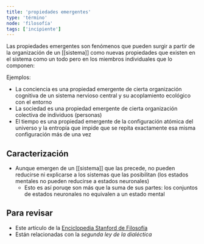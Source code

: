 ```yaml
---
title: 'propiedades emergentes'
type: 'término'
node: 'filosofía'
tags: ['incipiente']
---
```


Las propiedades emergentes son fenómenos que pueden surgir a partir de la organización de un [[sistema]] como nuevas propiedades que existen en el sistema como un todo pero en los miembros individuales que lo componen:

Ejemplos:

- La conciencia es una propiedad emergente de cierta organización cognitiva de un sistema nervioso central y su acoplamiento ecológico con el entorno
- La sociedad es una propiedad emergente de cierta organización colectiva de individuos (personas)
- El tiempo es una propiedad emergente de la configuración atómica del universo y la entropía que impide que se repita exactamente esa misma configuración más de una vez

## Caracterización

- Aunque emergen de un [[sistema]] que las precede, no pueden reducirse ni explicarse a los sistemas que las posibilitan (los estados mentales no pueden reducirse a estados neuronales)
	- Esto es así poruqe son más que la suma de sus partes: los conjuntos de estados neuronales no equivalen a un estado mental

## Para revisar

- Este artículo de la [Enciclopedia Stanford de Filosofía](https://plato.stanford.edu/entries/properties-emergent/)
- Están relacionadas con la *segunda ley de la dialéctica*